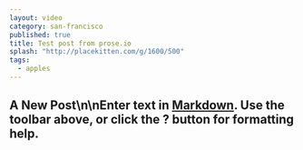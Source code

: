 ```yaml
---
layout: video
category: san-francisco
published: true
title: Test post from prose.io
splash: "http://placekitten.com/g/1600/500"
tags: 
  - apples
---
```


## A New Post\n\nEnter text in [Markdown](http://daringfireball.net/projects/markdown/). Use the toolbar above, or click the **?** button for formatting help.
